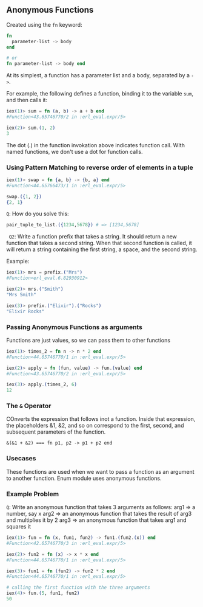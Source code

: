 ## Anonymous Functions

Created using the `fn` keyword:

```elixir
fn
  parameter-list -> body
end

# or
fn parameter-list -> body end
```

At its simplest, a function has a parameter list and a body, separated by a `->`.

For example, the following defines a function, binding it to the variable `sum`, and then calls it:

```elixir
iex(1)> sum = fn (a, b) -> a + b end
#Function<43.65746770/2 in :erl_eval.expr/5>

iex(2)> sum.(1, 2)
3
```

The dot (.) in the function invokation above indicates function call. WIth named functions, we don't use a dot for function calls.

### Using Pattern Matching to reverse order of elements in a tuple

```elixir
iex(1)> swap = fn {a, b} -> {b, a} end
#Function<44.65766473/1 in :erl_eval.expr/5>

swap.({1, 2})
{2, 1}
```

`Q`: How do you solve this:

```elixir
pair_tuple_to_list.({1234,5678}) # => [1234,5678]
```

` Q2`: Write a function prefix that takes a string. It should return a new function that takes a second string. When that second function is called, it will return a string containing the first string, a space, and the second string.

Example:

```elixir
iex(1)> mrs = prefix.("Mrs")
#Function<erl_eval.6.82930912>

iex(2)> mrs.("Smith")
"Mrs Smith"

iex(3)> prefix.("Elixir").("Rocks")
"Elixir Rocks"
```

### Passing Anonymous Functions as arguments

Functions are just values, so we can pass them to other functions

```elixir
iex(1)> times_2 = fn n -> n * 2 end
#Function<44.65746770/1 in :erl_eval.expr/5>

iex(2)> apply = fn (fun, value) -> fun.(value) end
#Function<43.65746770/2 in :erl_eval.expr/5>

iex(3)> apply.(times_2, 6)
12
```

### The `&` Operator

COnverts the expression that follows inot a function.
Inside that expression, the placeholders &1, &2, and so on correspond to the first, second, and subsequent parameters of the function.

```
&(&1 + &2) === fn p1, p2 -> p1 + p2 end
```

### Usecases

These functions are used when we want to pass a function as an argument to another function.
Enum module uses anonymous functions.

### Example Problem

`Q`: Write an anonymous function that takes 3 arguments as follows:
arg1 => a number, say x
arg2 => an anonymous function that takes the result of arg3 and multiplies it by 2
arg3 => an anonymous function that takes arg1 and squares it

```elixir
iex(1)> fun = fn (x, fun1, fun2) -> fun1.(fun2.(x)) end
#Function<42.65746770/3 in :erl_eval.expr/5>

iex(2)> fun2 = fn (x) -> x * x end
#Function<44.65746770/1 in :erl_eval.expr/5>

iex(3)> fun1 = fn (fun2) -> fun2 * 2 end
#Function<44.65746770/1 in :erl_eval.expr/5>

# calling the first function with the three arguments
iex(4)> fun.(5, fun1, fun2)
50
```
